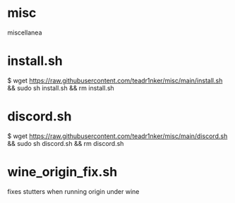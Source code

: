 # misc
miscellanea
# install.sh
$ wget https://raw.githubusercontent.com/teadr1nker/misc/main/install.sh && sudo sh install.sh && rm install.sh
# discord.sh
$ wget https://raw.githubusercontent.com/teadr1nker/misc/main/discord.sh && sudo sh discord.sh && rm discord.sh
# wine_origin_fix.sh
fixes stutters when running origin under wine
